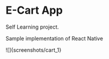 # E-Cart App

Self Learning project.

Sample implementation of React Native

![]{screenshots/cart_1}
